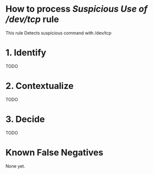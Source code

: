 # How to process *Suspicious Use of /dev/tcp* rule
This rule Detects suspicious command with /dev/tcp

# 1. Identify
TODO

# 2. Contextualize
TODO

# 3. Decide
TODO

# Known False Negatives
None yet.
